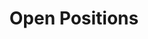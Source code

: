---
# Page title
title: Open Positions
# Page type - we want a landing page (such as a homepage)
type: landing

# Your landing page sections - add as many different content blocks as you like
sections:
  - block: markdown
    id: section-1
    content:
      text: |
        # Open Positions

        ## Postdoctoral Researcher and Graduate Student Positions are available!
        Please contact Dr. Kaichen Dong if you are interested in our research and majoring in physics, materials science, instrument science, mechanical engineering, electrical engineering, thermal engineering, optics, and telecommunications. We are looking for new group members with passion, talent, and grit!

        ## Applications for PhD and Postdoc positions
        If you are interested in working with us as a PhD student or postdoc, please send an email to Dr. Kaichen Dong. State briefly why you are interested and attach a CV. No need for a separate cover letter or certificates. Important: please insert 'Application PhD' or 'Application Postdoc' in the subject line.

        ## Master projects for Data Science and Information Technology students
        If you are a Master student at Data Science and Information Technology looking for a Master project, contact Dr. Kaichen Dong (or any group member) via email or stop by his office.

        ## Master projects for Advanced Manufacturing Students
        If you are an Advanced Manufacturing student and interested in working with us, please contact Dr. Kaichen Dong (or any group member) via email or stop by his office.

        ## Summer Camp Opportunities
        If you are interested in pursuing a Master Program or Ph.D Program via Summer Camp, there might be some useful links: 
        Introduction to SIGS:https://www.sigs.tsinghua.edu.cn/
        Graduate Application Service System https://yzbm.tsinghua.edu.cn/index
---
